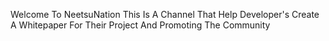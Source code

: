 Welcome To NeetsuNation This Is A Channel That Help Developer's Create A Whitepaper For Their Project And Promoting The Community 

